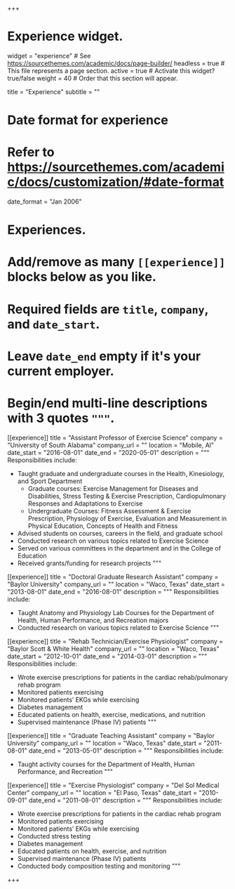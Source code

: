 +++
# Experience widget.
widget = "experience"  # See https://sourcethemes.com/academic/docs/page-builder/
headless = true  # This file represents a page section.
active = true  # Activate this widget? true/false
weight = 40  # Order that this section will appear.

title = "Experience"
subtitle = ""

# Date format for experience
#   Refer to https://sourcethemes.com/academic/docs/customization/#date-format
date_format = "Jan 2006"

# Experiences.
#   Add/remove as many `[[experience]]` blocks below as you like.
#   Required fields are `title`, `company`, and `date_start`.
#   Leave `date_end` empty if it's your current employer.
#   Begin/end multi-line descriptions with 3 quotes `"""`.
[[experience]]
  title = "Assistant Professor of Exercise Science"
  company = "University of South Alabama"
  company_url = ""
  location = "Mobile, Al"
  date_start = "2016-08-01"
  date_end = "2020-05-01"
  description = """
  Responsibilities include:
  
  * Taught graduate and undergraduate courses in the Health, Kinesiology, and Sport Department
      * Graduate courses: Exercise Management for Diseases and Disabilities, Stress Testing &amp; Exercise Prescription, Cardiopulmonary Responses and Adaptations to Exercise
      * Undergraduate Courses: Fitness Assessment &amp; Exercise Prescription, Physiology of Exercise, Evaluation and Measurement in Physical Education, Concepts of Health and Fitness
* Advised students on courses, careers in the field, and graduate school
* Conducted research on various topics related to Exercise Science
* Served on various committees in the department and in the College of Education
* Received grants/funding for research projects
  """

[[experience]]
  title = "Doctoral Graduate Research Assistant"
  company = "Baylor University"
  company_url = ""
  location = "Waco, Texas"
  date_start = "2013-08-01"
  date_end = "2016-08-01"
  description = """
  Responsibilities include:
  
  * Taught Anatomy and Physiology Lab Courses for the Department of Health, Human Performance, and Recreation majors
  * Conducted research on various topics related to Exercise Science
  """
  
  [[experience]]
  title = "Rehab Technician/Exercise Physiologist"
  company = "Baylor Scott & White Health"
  company_url = ""
  location = "Waco, Texas"
  date_start = "2012-10-01"
  date_end = "2014-03-01"
  description = """
  Responsibilities include:
  
  * Wrote exercise prescriptions for patients in the cardiac rehab/pulmonary rehab program
  * Monitored patients exercising
  * Monitored patients’ EKGs while exercising
  * Diabetes management
  * Educated patients on health, exercise, medications, and nutrition
  * Supervised maintenance (Phase IV) patients
  """
  
  [[experience]]
  title = "Graduate Teaching Assistant"
  company = "Baylor University"
  company_url = ""
  location = "Waco, Texas"
  date_start = "2011-08-01"
  date_end = "2013-05-01"
  description = """
  Responsibilities include:
  
  * Taught activity courses for the Department of Health, Human Performance, and Recreation
  """
  
  [[experience]]
  title = "Exercise Physiologist"
  company = "Del Sol Medical Center"
  company_url = ""
  location = "El Paso, Texas"
  date_start = "2010-09-01"
  date_end = "2011-08-01"
  description = """
  Responsibilities include:
  
  * Wrote exercise prescriptions for patients in the cardiac rehab program
  * Monitored patients exercising
  * Monitored patients’ EKGs while exercising
  * Conducted stress testing
  * Diabetes management
  * Educated patients on health, exercise, and nutrition
  * Supervised maintenance (Phase IV) patients
  * Conducted body composition testing and monitoring
  """

+++
